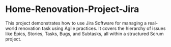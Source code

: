 # Home-Renovation-Project-Jira
This project demonstrates how to use Jira Software for managing a real-world renovation task using Agile practices. It covers the hierarchy of issues like Epics, Stories, Tasks, Bugs, and Subtasks, all within a structured Scrum project.
